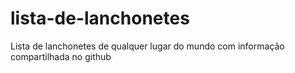 # lista-de-lanchonetes
Lista de lanchonetes de qualquer lugar do mundo com informação compartilhada no github

